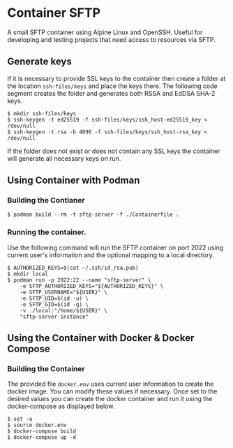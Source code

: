 # Container SFTP

A small SFTP container using Alpine Linux and OpenSSH. Useful for developing and testing projects that need access to resources via SFTP.

## Generate keys
If it is necessary to provide SSL keys to the container then create a folder at the location `ssh-files/keys` and place the keys there. The following code segment creates the folder and generates both RSSA and EdDSA SHA-2 keys. 
```
$ mkdir ssh-files/keys
$ ssh-keygen -t ed25519 -f ssh-files/keys/ssh_host-ed25519_key < /dev/null
$ ssh-keygen -t rsa -b 4096 -f ssh-files/keys/ssh_host-rsa_key < /dev/null
```

If the folder does not exist or does not contain any SSL keys the container will generate all necessary keys on run.

## Using Container with Podman 

### Building the Contianer
```
$ podman build --rm -t sftp-server -f ./Containerfile .
```

### Running the container.
Use the following command will run the SFTP container on port 2022 using current user's information and the optional mapping to a local directory. 
```
$ AUTHORIZED_KEYS=$(cat ~/.ssh/id_rsa.pub) 
$ mkdir local
$ podman run -p 2022:22 --name "sftp-server" \
    -e SFTP_AUTHORIZED_KEYS="${AUTHORIZED_KEYS}" \
    -e SFTP_USERNAME="${USER}" \
    -e SFTP_UID=$(id -u) \
    -e SFTP_GID=$(id -g) \
    -v ./local:"/home/${USER}" \
    "sftp-server-instance" 
```

## Using the Container with Docker & Docker Compose

### Building the Container

The provided file `docker.env` uses current user information to create the docker image. You can modify these values if necessary. Once set to the desired values you can create the docker container and run it using the docker-compose as displayed below.
```
$ set -a
$ source docker.env
$ docker-compose build
$ docker-compuse up -d
```
